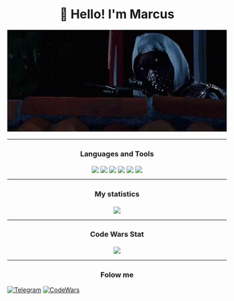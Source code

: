                                                                                               
<h1 align="center">👋 Hello! I'm Marcus </h1>

<p align="center">
 <img width="600" src="assets/watch.gif" />
</p>

____

<h3 align="center"> Languages and Tools </h3>


<p align="center">
  <img align="center" src="https://img.shields.io/badge/Python-0A0A15?style=for-the-badge&logo=python"/>
  <img align="center" src="https://img.shields.io/badge/C++-0A0A15?style=for-the-badge&logo=CPlusPlus"/>
  <img align="center" src="https://img.shields.io/badge/C%23-0A0A15?style=for-the-badge&logo=CSharp"/>
  <img align="center" src="https://img.shields.io/badge/Java%20Script-0A0A15?style=for-the-badge&logo=javascript"/>
  <img align="center" src="https://img.shields.io/badge/HTML-0A0A15?style=for-the-badge&logo=html"/>
  <img align="center" src="https://img.shields.io/badge/CSS-0A0A15?style=for-the-badge&logo=css"/>
</p>

____


<h3 align="center"> My statistics </h3>
 
<p align="center">
  <img align="center" src="https://github-readme-stats.vercel.app/api?username=MarcusProgram&show_icons=true&theme=transparent"/>
</p>

____

<h3 align="center"> Code Wars Stat </h3>

<p align="center">
  <img align="center" src="https://www.codewars.com/users/MarcusProgram/badges/large"/>
</p>

____


<h3 align="center"> Folow me </h3>


[![Telegram](https://img.shields.io/badge/Telegram-0A0A15?style=for-the-badge&logo=Telegram)](https://web.telegram.org/k/#@MarcusovP)
[![CodeWars](https://img.shields.io/badge/CodeWars-0A0A15?style=for-the-badge&logo=CodeWars)](https://www.codewars.com/users/MarcusProgram)
